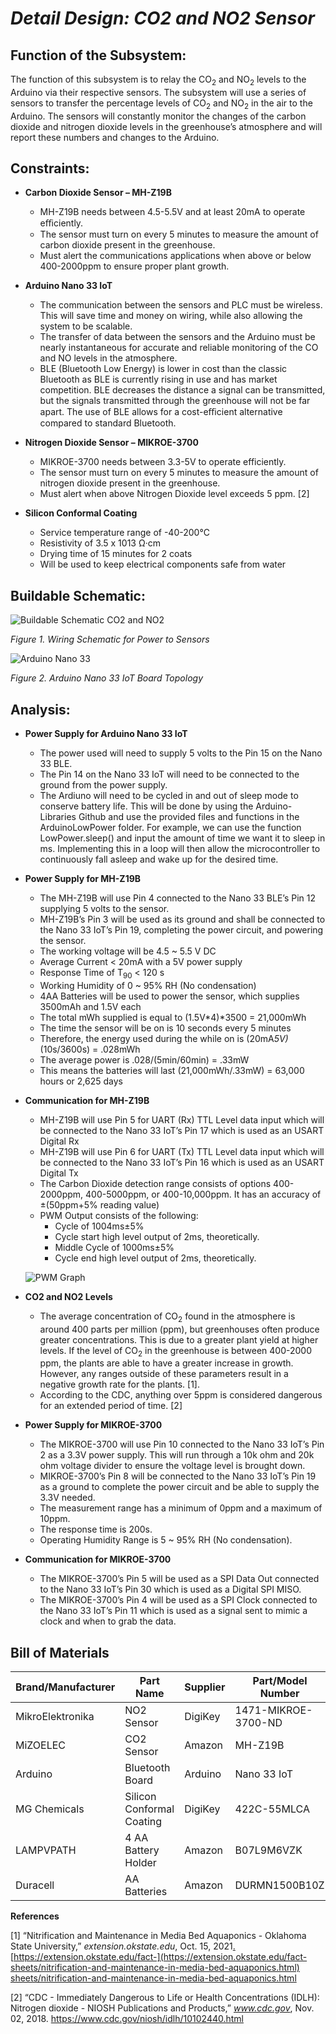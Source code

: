 <a name="br1"></a> 

# *Detail Design: CO2 and NO2 Sensor*

## **Function of the Subsystem:**

  The function of this subsystem is to relay the CO<sub>2</sub> and NO<sub>2</sub> levels to the Arduino via their respective sensors. The subsystem will use a series of sensors to transfer the percentage levels of CO<sub>2</sub> and NO<sub>2</sub> in the air to the Arduino. The sensors will constantly monitor the changes of the carbon dioxide and nitrogen dioxide levels in the greenhouse’s atmosphere and will report these numbers and changes to the Arduino.

## **Constraints:**

- **Carbon Dioxide Sensor – MH-Z19B**
  - MH-Z19B needs between 4.5-5.5V and at least 20mA to operate eﬃciently.
  - The sensor must turn on every 5 minutes to measure the amount of carbon
    dioxide present in the greenhouse.
  - Must alert the communications applications when above or below 400-2000ppm to ensure proper plant growth.

- **Arduino Nano 33 IoT**
  - The communication between the sensors and PLC must be wireless. This will save time and money on wiring, while also allowing the system to be scalable.
  - The transfer of data between the sensors and the Arduino must be nearly instantaneous for accurate and reliable monitoring of the CO and NO levels in the atmosphere.
  - BLE (Bluetooth Low Energy) is lower in cost than the classic Bluetooth as BLE is currently rising in use and has market competition. BLE decreases the distance a signal can be transmitted, but the signals transmitted through the greenhouse will not be far apart. The use of BLE allows for a cost-eﬃcient alternative compared to standard Bluetooth.


- **Nitrogen Dioxide Sensor – MIKROE-3700**
  - MIKROE-3700 needs between 3.3-5V to operate efficiently.
  - The sensor must turn on every 5 minutes to measure the amount of nitrogen dioxide present in the greenhouse.
  - Must alert when above Nitrogen Dioxide level exceeds 5 ppm. [2]

- **Silicon Conformal Coating**
  - Service temperature range of -40-200℃
  - Resistivity of 3.5 x 1013 Ω·cm
  - Drying time of 15 minutes for 2 coats
  - Will be used to keep electrical components safe from water

## **Buildable Schematic:**

![Buildable Schematic CO2 and NO2](https://github.com/RealityHertz/Greenhouse-Project/blob/main/Documentation/Images/CADDrawingNitrogenSubsystem.jpg)

*Figure 1. Wiring Schematic for Power to Sensors*

![Arduino Nano 33](https://github.com/RealityHertz/Greenhouse-Project/blob/main/Documentation/Images/ArduinoNano33.png)

*Figure 2. Arduino Nano 33 IoT Board Topology*

## **Analysis:**

- **Power Supply for Arduino Nano 33 IoT**
  - The power used will need to supply 5 volts to the Pin 15 on the Nano 33 BLE.
  - The Pin 14 on the Nano 33 IoT will need to be connected to the ground from the power supply.
  - The Ardiuno will need to be cycled in and out of sleep mode to conserve battery life. This will be done by using the Arduino-Libraries Github and use the provided files and functions in the ArduinoLowPower folder. For example, we can use the function LowPower.sleep() and input the amount of time we want it to sleep in ms. Implementing this in a loop will then allow the microcontroller to continuously fall asleep and wake up for the desired time.

- **Power Supply for MH-Z19B**
  - The MH-Z19B will use Pin 4 connected to the Nano 33 BLE’s Pin 12 supplying 5 volts to the sensor.
  - MH-Z19B’s Pin 3 will be used as its ground and shall be connected to the Nano 33 IoT’s Pin 19, completing the power circuit, and powering the sensor.
  - The working voltage will be 4.5 ~ 5.5 V DC
  - Average Current < 20mA with a 5V power supply
  - Response Time of T<sub>90</sub> < 120 s
  - Working Humidity of 0 ~ 95% RH (No condensation)
  - 4AA Batteries will be used to power the sensor, which supplies 3500mAh and 1.5V each
  - The total mWh supplied is equal to (1.5V*4)*3500 = 21,000mWh
  - The time the sensor will be on is 10 seconds every 5 minutes
  - Therefore, the energy used during the while on is (20mA*5V)*(10s/3600s) = .028mWh
  - The average power is .028/(5min/60min) = .33mW
  - This means the batteries will last (21,000mWh/.33mW) = 63,000 hours or 2,625 days

- **Communication for MH-Z19B**
  - MH-Z19B will use Pin 5 for UART (Rx) TTL Level data input which will be connected to the Nano 33 IoT’s Pin 17 which is used as an USART Digital Rx
  - MH-Z19B will use Pin 6 for UART (Tx) TTL Level data input which will be connected to the Nano 33 IoT’s Pin 16 which is used as an USART Digital Tx
  - The Carbon Dioxide detection range consists of options 400-2000ppm, 400-5000ppm, or 400-10,000ppm. It has an accuracy of ±(50ppm+5% reading value)
  - PWM Output consists of the following:
    - Cycle of 1004ms±5%
    - Cycle start high level output of 2ms, theoretically.
    - Middle Cycle of 1000ms±5%
    - Cycle end high level output of 2ms, theoretically.

  ![PWM Graph](https://github.com/RealityHertz/Greenhouse-Project/blob/main/Documentation/Images/PPM.png)

- **CO2 and NO2 Levels**
  - The average concentration of CO<sub>2</sub> found in the atmosphere is around 400 parts per million (ppm), but greenhouses often produce greater concentrations. This is due to a greater plant yield at higher levels. If the level of CO<sub>2</sub> in the greenhouse is between 400-2000 ppm, the plants are able to have a greater increase in growth. However, any ranges outside of these parameters result in a negative growth rate for the plants. [1].
  - According to the CDC, anything over 5ppm is considered dangerous for an extended period of time. [2]

- **Power Supply for MIKROE-3700**
  - The MIKROE-3700 will use Pin 10 connected to the Nano 33 IoT’s Pin 2 as a 3.3V power supply. This will run through a 10k ohm and 20k ohm voltage divider to ensure the voltage level is brought down.
  - MIKROE-3700’s Pin 8 will be connected to the Nano 33 IoT’s Pin 19 as a ground to complete the power circuit and be able to supply the 3.3V needed.
  - The measurement range has a minimum of 0ppm and a maximum of 10ppm.
  - The response time is 200s.
  - Operating Humidity Range is 5 ~ 95% RH (No condensation).

- **Communication for MIKROE-3700**
  - The MIKROE-3700’s Pin 5 will be used as a SPI Data Out connected to the Nano 33 IoT’s Pin 30 which is used as a Digital SPI MISO.
  - The MIKROE-3700’s Pin 4 will be used as a SPI Clock connected to the Nano 33 IoT’s Pin 11 which is used as a signal sent to mimic a clock and when to grab the data.

## **Bill of Materials**
|Brand/Manufacturer|Part Name|Supplier|Part/Model Number|Quantity|Individual Price|Total|
|----|-----------|-----------|------------|--------|----------------|-----|
|MikroElektronika|NO2 Sensor|DigiKey|1471-MIKROE-3700-ND|1|$39.00|$39.00|
|MiZOELEC|CO2 Sensor|Amazon|MH-Z19B|1|$35.00|$35.00|
|Arduino|Bluetooth Board|Arduino|Nano 33 IoT|1|$25.50|$25.50|
|MG Chemicals|Silicon Conformal Coating|DigiKey|422C-55MLCA|1|$23.94|$23.94|
|LAMPVPATH|4 AA Battery Holder|Amazon|B07L9M6VZK|1|$7.49|$7.49|
|Duracell|AA Batteries|Amazon|DURMN1500B10Z|1|$8.79|$8.79|

**References**

[1] “Nitrification and Maintenance in Media Bed Aquaponics - Oklahoma State
University,” *extension.okstate.edu*, Oct. 15, 2021[.](https://extension.okstate.edu/fact-sheets/nitrification-and-maintenance-in-media-bed-aquaponics.html)[ ](https://extension.okstate.edu/fact-sheets/nitrification-and-maintenance-in-media-bed-aquaponics.html)[https://extension.okstate.edu/fact-](https://extension.okstate.edu/fact-sheets/nitrification-and-maintenance-in-media-bed-aquaponics.html)
[sheets/nitrification-and-maintenance-in-media-bed-aquaponics.html](https://extension.okstate.edu/fact-sheets/nitrification-and-maintenance-in-media-bed-aquaponics.html)

[2] “CDC - Immediately Dangerous to Life or Health Concentrations (IDLH): Nitrogen
dioxide - NIOSH Publications and Products,” *www.cdc.gov*, Nov. 02, 2018.
<https://www.cdc.gov/niosh/idlh/10102440.html>

